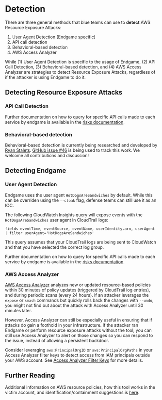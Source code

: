 # Detection

There are three general methods that blue teams can use to **detect** AWS Resource Exposure Attacks:
1. User Agent Detection (Endgame specific)
2. API call detection
3. Behavioral-based detection
4. AWS Access Analyzer

While (1) User Agent Detection is specific to the usage of Endgame, (2) API Call Detection, (3) Behavioral-based detection, and (4) AWS Access Analyzer are strategies to detect Resource Exposure Attacks, regardless of if the attacker is using Endgame to do it.

## Detecting Resource Exposure Attacks

### API Call Detection

Further documentation on how to query for specific API calls made to each service by endgame is available in the [risks documentation](./risks).

### Behavioral-based detection

Behavioral-based detection is currently being researched and developed by [Ryan Stalets](https://twitter.com/RyanStalets). [GitHub issue #46](https://github.com/salesforce/endgame/issues/46) is being used to track this work. We welcome all contributions and discussion!

## Detecting Endgame

### User Agent Detection

Endgame uses the user agent `HotDogsAreSandwiches` by default. While this can be overriden using the `--cloak` flag, defense teams can still use it as an IOC.

The following CloudWatch Insights query will expose events with the `HotDogsAreSandwiches` user agent in CloudTrail logs:

```
fields eventTime, eventSource, eventName, userIdentity.arn, userAgent 
| filter userAgent='HotDogsAreSandwiches'
```

This query assumes that your CloudTrail logs are being sent to CloudWatch and that you have selected the correct log group.

Further documentation on how to query for specific API calls made to each service by endgame is available in the [risks documentation](risks).

### AWS Access Analyzer

[AWS Access Analyzer](https://docs.aws.amazon.com/IAM/latest/UserGuide/what-is-access-analyzer.html) analyzes new or updated resource-based policies within 30 minutes of policy updates (triggered by CloudTrail log entries), and during periodic scans (every 24 hours). If an attacker leverages the `expose` or `smash` commands but quickly rolls back the changes with `--undo`, you might not find out about the attack with Access Analyzer until 30 minutes later.

However, Access Analyzer can still be especially useful in ensuring that if attacks do gain a foothold in your infrastructure. If the attacker ran Endgame or perform resource exposure attacks without the tool, you can still use Access Analyzer to alert on those changes so you can respond to the issue, instead of allowing a persistent backdoor.

Consider leveraging `aws:PrincipalOrgID` or `aws:PrincipalOrgPaths` in your Access Analyzer filter keys to detect access from IAM principals outside your AWS account. See [Access Analyzer Filter Keys](https://docs.aws.amazon.com/IAM/latest/UserGuide/access-analyzer-reference-filter-keys.html) for more details.

## Further Reading

Additional information on AWS resource policies, how this tool works in the victim account, and identification/containment suggestions is [here](resource-policy-primer.md).
